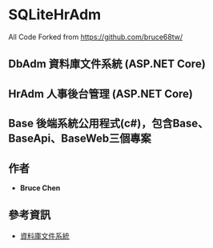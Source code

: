 # SQLiteHrAdm
All Code Forked from https://github.com/bruce68tw/

## DbAdm 資料庫文件系統 (ASP.NET Core)
## HrAdm 人事後台管理 (ASP.NET Core)
## Base 後端系統公用程式(c#)，包含Base、BaseApi、BaseWeb三個專案


## 作者

* **Bruce Chen**
  
## 參考資訊
*  [資料庫文件系統](https://dotblogs.com.tw/bruce68tw/2019/07/29/DbAdm)
